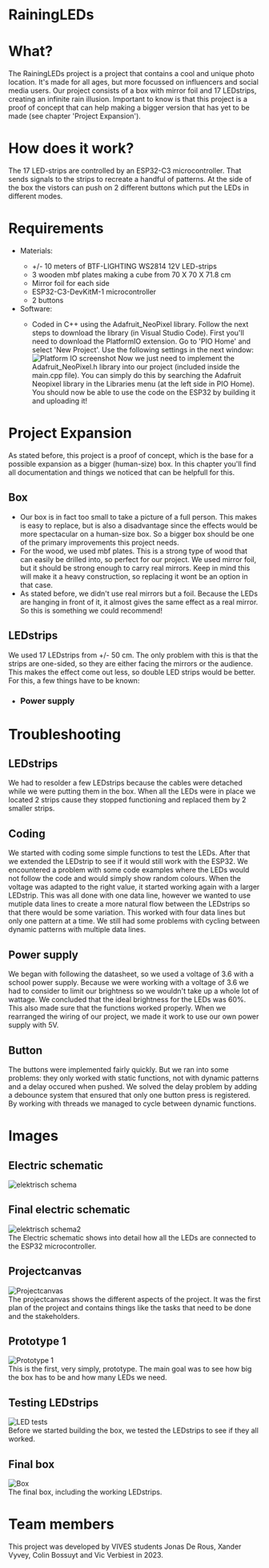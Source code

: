 # RainingLEDs
<h1 id="What">What?</h1>
<p>The RainingLEDs project is a project that contains a cool and unique photo location. It's made for all ages, but more focussed on influencers and social media users. Our project consists of a box with mirror foil and 17 LEDstrips, creating an infinite rain illusion. Important to know is that this project is a proof of concept that can help making a bigger version that has yet to be made (see chapter 'Project Expansion'). 
</p>
<h1 id="how">How does it work?</h1>
<p>The 17 LED-strips are controlled by an ESP32-C3 microcontroller. That sends signals to the strips to recreate a handful of patterns. At the side of the box the vistors can push on 2 different buttons which put the LEDs in different modes.</p>
<h1 id="require">Requirements</h1>
<ul>
    <li>Materials:</li>
    <ul>
        <li>+/- 10 meters of BTF-LIGHTING WS2814 12V LED-strips</li>
        <li>3 wooden mbf plates making a cube from 70 X 70 X 71.8 cm</li>
        <li>Mirror foil for each side</li>
        <li>ESP32-C3-DevKitM-1 microcontroller</li>
        <li>2 buttons</li>
    </ul>
    <li>Software:</li>
    <ul>
    <li>Coded in C++ using the Adafruit_NeoPixel library. Follow the next steps to download the library (in Visual Studio Code).
    First you'll need to download the PlatformIO extension. Go to 'PIO Home' and select 'New Project'. Use the following settings in the next window:
    <img src="src/PlatformIO.png" alt="Platform IO screenshot">
    Now we just need to implement the Adafruit_NeoPixel.h library into our project (included inside the main.cpp file). You can simply do this by searching the Adafruit Neopixel library in the Libraries menu (at the left side in PIO Home). You should now be able to use the code on the ESP32 by building it and uploading it!
    </li>
    </ul>
</ul>
<h1>Project Expansion</h1>
As stated before, this project is a proof of concept, which is the base for a possible expansion as a bigger (human-size) box. In this chapter you'll find all documentation and things we noticed that can be helpfull for this.
<h2>Box</h2>
<ul>
<li>
Our box is in fact too small to take a picture of a full person. This makes is easy to replace, but is also a disadvantage since the effects would be more spectacular on a human-size box. So a bigger box should be one of the primary improvements this project needs. 
</li>
<li>
For the wood, we used mbf plates. This is a strong type of wood that can easily be drilled into, so perfect for our project. We used mirror foil, but it should be strong enough to carry real mirrors. Keep in mind this will make it a heavy construction, so replacing it wont be an option in that case.
</li>
<li>
As stated before, we didn't use real mirrors but a foil. Because the LEDs are hanging in front of it, it almost gives the same effect as a real mirror. So this is something we could recommend!
</li>
</ul>
<h2>LEDstrips</h2>
We used 17 LEDstrips from +/- 50 cm. The only problem with this is that the strips are one-sided, so they are either facing the mirrors or the audience. This makes the effect come out less, so double LED strips would be better. For this, a few things have to be known:
<ul>
<li>
<h3>Power supply</h3>
</li>
</ul>
<h1 id="troubleshooting">Troubleshooting</h1>
<h2>LEDstrips</h2>
We had to resolder a few LEDstrips because the cables were detached while we were putting them in the box. When all the LEDs were in place we located 2 strips cause they stopped functioning and replaced them by 2 smaller strips.
<h2>Coding</h2>
We started with coding some simple functions to test the LEDs. After that we extended the LEDstrip to see if it would still work with the ESP32. We encountered a problem with some code examples where the LEDs would not follow the code and would simply show random colours. When the voltage was adapted to the right value, it started working again with a larger LEDstrip. This was all done with one data line, however we wanted to use mutiple data lines to create a more natural flow between the LEDstrips so that there would be some variation. This worked with four data lines but only one pattern at a time. We still had some problems with cycling between dynamic patterns with multiple data lines.
<h2>Power supply</h2>
We began with following the datasheet, so we used a voltage of 3.6 with a school power supply. Because we were working with a voltage of 3.6 we had to consider to limit our brightness so we wouldn't take up a whole lot of wattage. We concluded that the ideal brightness for the LEDs was 60%. This also made sure that the functions worked properly. When we rearranged the wiring of our project, we made it work to use our own power supply with 5V.
<h2>Button</h2>
The buttons were implemented fairly quickly.
But we ran into some problems: they only worked with static functions, not with dynamic patterns and a delay occured when pushed. We solved the delay problem by adding a debounce system that ensured that only one button press is registered. By working with threads we managed to cycle between dynamic functions.
<h1 id="image">Images</h1>
<h2>Electric schematic</h2>  
<img src="src/elektrisch_schema.PNG" alt="elektrisch schema">
<h2>Final electric schematic</h2> 
<img src="src/elektrisch_schema2.png" alt="elektrisch schema2">
<figcaption>The Electric schematic shows into detail how all the LEDs are connected to the ESP32 microcontroller.</figcaption>
<h2>Projectcanvas</h2>
<img src="src/schema.jpg" alt="Projectcanvas" style="transform: rotate(deg);" />
<figcaption>The projectcanvas shows the different aspects of the project. It was the first plan of the project and contains things like the tasks that need to be done and the stakeholders.</figcaption>
<h2>Prototype 1</h2>
<img src="src/Prototype.jpg" alt="Prototype 1"/>
<figcaption>This is the first, very simply, prototype. The main goal was to see how big the box has to be and how many LEDs we need.</figcaption>
<h2>Testing LEDstrips</h2>
<img src="src/ledTests.jpg" alt="LED tests"/>
<figcaption>Before we started building the box, we tested the LEDstrips to see if they all worked.</figcaption>
<h2>Final box</h2>
<img src="src/box.jpg" alt="Box"/>
<figcaption>The final box, including the working LEDstrips.</figcaption>
<h1 id="members">Team members</h1>
<p>This project was developed by VIVES students Jonas De Rous, Xander Vyvey, Colin Bossuyt and Vic Verbiest in 2023.</p>
